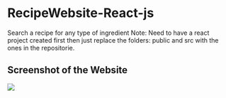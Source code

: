 # RecipeWebsite-React-js
Search a recipe for any type of ingredient
Note: Need to have a react project created first then just replace the folders: public and src with the ones in the repositorie.

## Screenshot of the Website
![](https://github.com/Aldarraji/RecipeWebsite-React-js/blob/master/screenshot.png)
